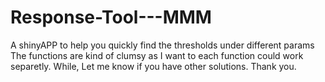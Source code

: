 # Response-Tool---MMM
A shinyAPP to help you quickly find the thresholds under different params
The functions are kind of clumsy as I want to each function could work separetly. While, Let me know if you have other solutions. Thank you.
